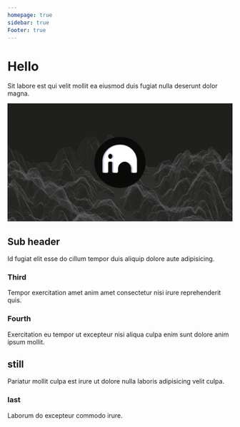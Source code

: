 ```yaml
---
homepage: true
sidebar: true
Footer: true
---
```


# Hello
Sit labore est qui velit mollit ea eiusmod duis fugiat nulla deserunt dolor magna.

<center><img src="/docs/images/ph-ario.jpg"></center>

## Sub header
Id fugiat elit esse do cillum tempor duis aliquip dolore aute adipisicing.

### Third
Tempor exercitation amet anim amet consectetur nisi irure reprehenderit quis.

### Fourth
Exercitation eu tempor ut excepteur nisi aliqua culpa enim sunt dolore anim ipsum mollit.

## still
Pariatur mollit culpa est irure ut dolore nulla laboris adipisicing velit culpa.

### last
Laborum do excepteur commodo irure.